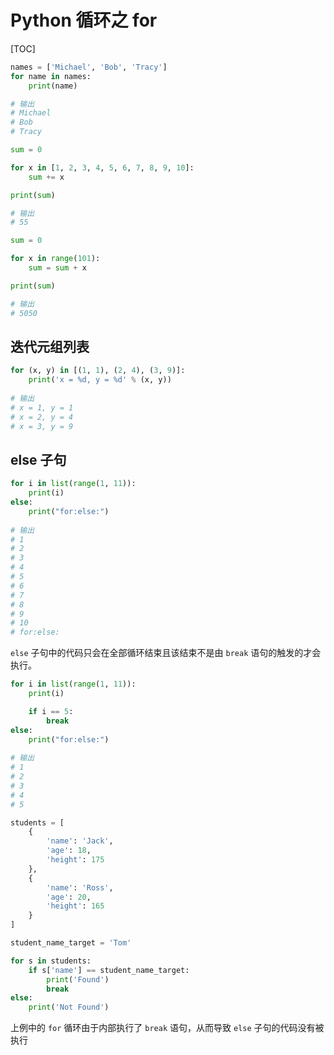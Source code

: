 # Python 循环之 for

[TOC]

```python
names = ['Michael', 'Bob', 'Tracy']
for name in names:
    print(name)

# 输出
# Michael
# Bob
# Tracy
```

```python
sum = 0

for x in [1, 2, 3, 4, 5, 6, 7, 8, 9, 10]:
    sum += x

print(sum)

# 输出
# 55
```

```python
sum = 0

for x in range(101):
    sum = sum + x

print(sum)

# 输出
# 5050
```

## 迭代元组列表

```python
for (x, y) in [(1, 1), (2, 4), (3, 9)]:
    print('x = %d, y = %d' % (x, y))
    
# 输出
# x = 1, y = 1
# x = 2, y = 4
# x = 3, y = 9
```

## else 子句

```python
for i in list(range(1, 11)):
    print(i)
else:
    print("for:else:")
    
# 输出
# 1
# 2
# 3
# 4
# 5
# 6
# 7
# 8
# 9
# 10
# for:else:
```

`else` 子句中的代码只会在全部循环结束且该结束不是由 `break` 语句的触发的才会执行。

```python
for i in list(range(1, 11)):
    print(i)

    if i == 5:
        break
else:
    print("for:else:")
    
# 输出
# 1
# 2
# 3
# 4
# 5
```

```python
students = [
    {
        'name': 'Jack',
        'age': 18,
        'height': 175
    },
    {
        'name': 'Ross',
        'age': 20,
        'height': 165
    }
]

student_name_target = 'Tom'

for s in students:
    if s['name'] == student_name_target:
        print('Found')
        break
else:
    print('Not Found')
```

上例中的 `for` 循环由于内部执行了 `break` 语句，从而导致 `else` 子句的代码没有被执行

